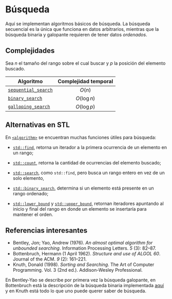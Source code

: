 # Búsqueda

Aquí se implementan algoritmos básicos de búsqueda. La búsqueda secuencial
es la única que funciona en datos arbitrarios, mientras que la búsqueda
binaria y galopante requieren de tener datos _ordenados_.

## Complejidades

Sea $n$ el tamaño del rango sobre el cual buscar y $p$ la posición del
elemento buscado.

| Algoritmo | Complejidad temporal |
| ----- | :-----: |
| [`sequential_search`](./sequential_search.cpp) | $O(n)$ |
| [`binary_search`](./binary_search.cpp) | $O(\log n)$ |
| [`galloping_search`](./galloping_search.cpp) | $O(\log p)$ |

## Alternativas en STL

En [`<algorithm>`](https://en.cppreference.com/w/cpp/header/algorithm) se
encuentran muchas funciones útiles para búsqueda:

- [`std::find`](https://en.cppreference.com/w/cpp/algorithm/find), retorna
un iterador a la primera ocurrencia de un elemento en un rango;

- [`std::count`](https://en.cppreference.com/w/cpp/algorithm/count),
retorna la cantidad de ocurrencias del elemento buscado;

- [`std::search`](https://en.cppreference.com/w/cpp/algorithm/search),
como `std::find`, pero busca un rango entero en vez de un solo elemento,

- [`std::binary_search`](https://en.cppreference.com/w/cpp/algorithm/binary_search),
determina si un elemento está presente en un rango ordenado;

- [`std::lower_bound`](https://en.cppreference.com/w/cpp/algorithm/lower_bound) y [`std::upper_bound`](https://en.cppreference.com/w/cpp/algorithm/upper_bound),
retornan iteradores apuntando al inicio y final del rango en donde un
elemento se insertaría para mantener el orden.

## Referencias interesantes

- Bentley, Jon; Yao, Andrew (1976). _An almost optimal algorithm for unbounded searching_. Information Processing Letters. *5* (3): 82–87.
- Bottenbruch, Hermann (1 April 1962). _Structure and use of ALGOL 60_. Journal of the ACM. *9* (2): 161–221.
- Knuth, Donald (1998). _Sorting and Searching_. The Art of Computer Programming. Vol. 3 (2nd ed.). Addison-Wesley Professional.

En Bentley-Yao se describe por primera vez la búsqueda galopante, en Bottenbruch está
la descripción de la búsqueda binaria implementada [aquí](./binary_search.cpp) y en
Knuth está todo lo que uno puede querer saber de búsqueda.
